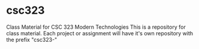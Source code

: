 # csc323
Class Material for CSC 323 Modern Technologies
This is a repository for class material. Each project or assignment will have it's own repository with the prefix "csc323-"
